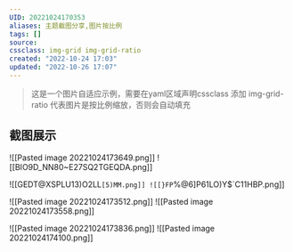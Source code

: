 ```yaml
---
UID: 20221024170353 
aliases: 主题截图分享,图片按比例
tags: []
source: 
cssclass: img-grid img-grid-ratio
created: "2022-10-24 17:03"
updated: "2022-10-26 17:07"
---
```

>  这是一个图片自适应示例，需要在yaml区域声明cssclass
>  添加 img-grid-ratio 代表图片是按比例缩放，否则会自动填充


## 截图展示

![[Pasted image 20221024173649.png]]
![[BIO9D_NN80~E27SQ2TGEQDA.png]]


![[GEDT@XSPLU13)O2LL`[5)MM.png]]
![[}FP`%@6]P61LO)Y$`C11HBP.png]]


![[Pasted image 20221024173512.png]]
![[Pasted image 20221024173558.png]]

![[Pasted image 20221024173836.png]]
![[Pasted image 20221024174100.png]]

